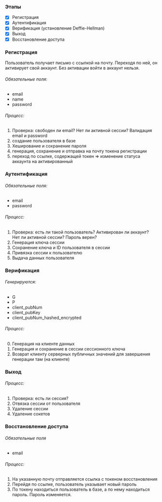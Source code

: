 ### Этапы
- [x] Регистрация
- [x] Аутентификация
- [x] Верификация (установление Deffie-Hellman)
- [x] Выход
- [x] Восстановление доступа
### Регистрация
Пользователь получает письмо с ссылкой на почту. Переходя по ней, он активирует свой аккаунт. Без активации войти в аккаунт нельзя.
###### Обязательные поля:
- email
- name
- password
###### Процесс:
1. Проверка: свободен ли email? Нет ли активной сессии? Валидация email и password
2. создание пользователя в базе
3. Хеширование и сохранение пароля
4. генерация, сохранение и отправка на почту токена регистрации
5. переход по ссылке, содержащей токен => изменение статуса аккаунта на активированный
### Аутентификация

###### Обязательные поля:
- email
- password
###### Процесс:
1. Проверка: есть ли такой пользователь? Активирован ли аккаунт? Нет ли активной сессии? Пароль верен?
2. Генерация ключа сессии
3. Сохранение ключа и ID пользователя в сессии
4. Привязка сессии к пользователю
5. Выдача данных пользователя
### Верификация

###### Генерируются:
- G
- P
- client_pubNum
- client_pubKey
- client_pubNum_hashed_encrypted
###### Процесс:
0. Генерация на клиенте данных
1. Генерация и сохранение в сессии сессионного ключа
2. Возврат клиенту серверных публичных значений для завершения генерации там (на клиенте)
### Выход
###### Процесс:
1. Проверка: есть ли сессия?
2. Отвязка сессии от пользователя
3. Удаление сессии
4. Удаление сокетов
### Восстановление доступа
###### Обязательные поля
- email
###### Процесс:
1. На указанную почту отправляется ссылка с токеном восстановления
2. Перейдя по ссылке, пользователь указывает новый пароль
3. По токену находиться пользователь в базе, а по нему находиться пароль. Пароль изменяется.
